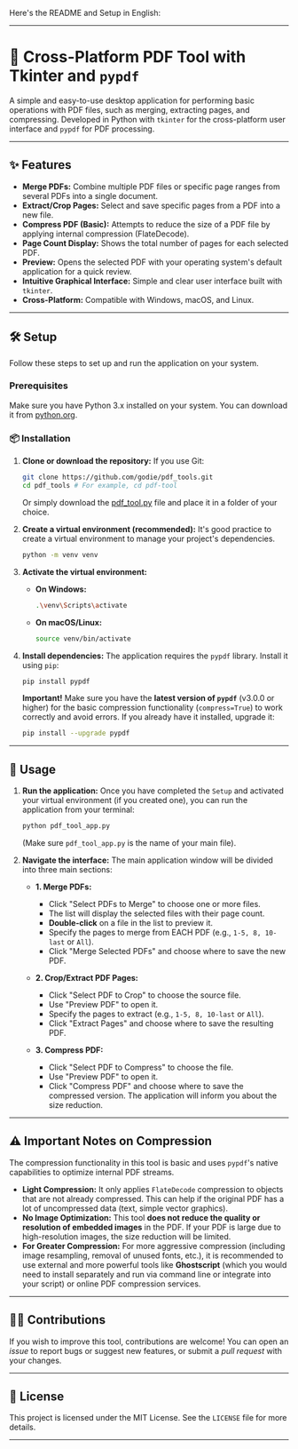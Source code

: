 Here's the README and Setup in English:

-----

# 🚀 Cross-Platform PDF Tool with Tkinter and `pypdf`

A simple and easy-to-use desktop application for performing basic operations with PDF files, such as merging, extracting pages, and compressing. Developed in Python with `tkinter` for the cross-platform user interface and `pypdf` for PDF processing.

-----

## ✨ Features

  * **Merge PDFs:** Combine multiple PDF files or specific page ranges from several PDFs into a single document.
  * **Extract/Crop Pages:** Select and save specific pages from a PDF into a new file.
  * **Compress PDF (Basic):** Attempts to reduce the size of a PDF file by applying internal compression (FlateDecode).
  * **Page Count Display:** Shows the total number of pages for each selected PDF.
  * **Preview:** Opens the selected PDF with your operating system's default application for a quick review.
  * **Intuitive Graphical Interface:** Simple and clear user interface built with `tkinter`.
  * **Cross-Platform:** Compatible with Windows, macOS, and Linux.

-----

## 🛠️ Setup

Follow these steps to set up and run the application on your system.

### Prerequisites

Make sure you have Python 3.x installed on your system. You can download it from [python.org](https://www.python.org/downloads/).

### 📦 Installation

1.  **Clone or download the repository:**
    If you use Git:
  
    ```bash
    git clone https://github.com/godie/pdf_tools.git
    cd pdf_tools # For example, cd pdf-tool
    ```

    Or simply download the [pdf_tool.py](/pdf_tool.py) file and place it in a folder of your choice.

2.  **Create a virtual environment (recommended):**
    It's good practice to create a virtual environment to manage your project's dependencies.

    ```bash
    python -m venv venv
    ```

3.  **Activate the virtual environment:**

      * **On Windows:**
        ```bash
        .\venv\Scripts\activate
        ```
      * **On macOS/Linux:**
        ```bash
        source venv/bin/activate
        ```

4.  **Install dependencies:**
    The application requires the `pypdf` library. Install it using `pip`:

    ```bash
    pip install pypdf
    ```

    **Important\!** Make sure you have the **latest version of `pypdf`** (v3.0.0 or higher) for the basic compression functionality (`compress=True`) to work correctly and avoid errors. If you already have it installed, upgrade it:

    ```bash
    pip install --upgrade pypdf
    ```

-----

## 🚀 Usage

1.  **Run the application:**
    Once you have completed the `Setup` and activated your virtual environment (if you created one), you can run the application from your terminal:

    ```bash
    python pdf_tool_app.py
    ```

    (Make sure `pdf_tool_app.py` is the name of your main file).

2.  **Navigate the interface:**
    The main application window will be divided into three main sections:

      * **1. Merge PDFs:**

          * Click "Select PDFs to Merge" to choose one or more files.
          * The list will display the selected files with their page count.
          * **Double-click** on a file in the list to preview it.
          * Specify the pages to merge from EACH PDF (e.g., `1-5, 8, 10-last` or `All`).
          * Click "Merge Selected PDFs" and choose where to save the new PDF.

      * **2. Crop/Extract PDF Pages:**

          * Click "Select PDF to Crop" to choose the source file.
          * Use "Preview PDF" to open it.
          * Specify the pages to extract (e.g., `1-5, 8, 10-last` or `All`).
          * Click "Extract Pages" and choose where to save the resulting PDF.

      * **3. Compress PDF:**

          * Click "Select PDF to Compress" to choose the file.
          * Use "Preview PDF" to open it.
          * Click "Compress PDF" and choose where to save the compressed version. The application will inform you about the size reduction.

-----

## ⚠️ Important Notes on Compression

The compression functionality in this tool is basic and uses `pypdf`'s native capabilities to optimize internal PDF streams.

  * **Light Compression:** It only applies `FlateDecode` compression to objects that are not already compressed. This can help if the original PDF has a lot of uncompressed data (text, simple vector graphics).
  * **No Image Optimization:** This tool **does not reduce the quality or resolution of embedded images** in the PDF. If your PDF is large due to high-resolution images, the size reduction will be limited.
  * **For Greater Compression:** For more aggressive compression (including image resampling, removal of unused fonts, etc.), it is recommended to use external and more powerful tools like **Ghostscript** (which you would need to install separately and run via command line or integrate into your script) or online PDF compression services.

-----

## 👨‍💻 Contributions

If you wish to improve this tool, contributions are welcome\! You can open an *issue* to report bugs or suggest new features, or submit a *pull request* with your changes.

-----

## 📄 License

This project is licensed under the MIT License. See the `LICENSE` file for more details.

-----